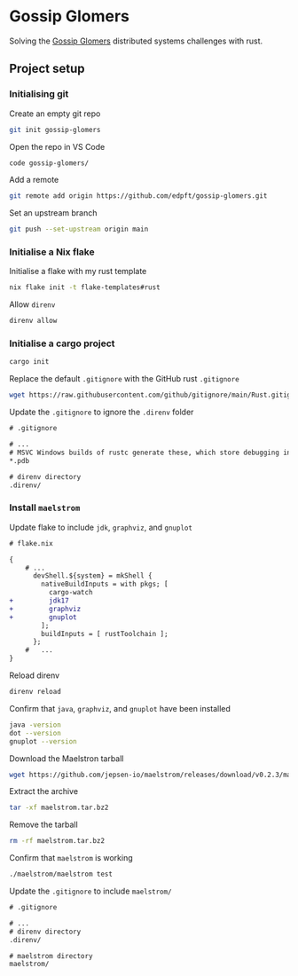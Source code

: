 # Gossip Glomers

Solving the [Gossip Glomers](https://fly.io/dist-sys/) distributed systems challenges with rust.

## Project setup

### Initialising git

Create an empty git repo

```bash
git init gossip-glomers
```

Open the repo in VS Code

```bash
code gossip-glomers/
```

Add a remote

```bash
git remote add origin https://github.com/edpft/gossip-glomers.git
```

Set an upstream branch

```bash
git push --set-upstream origin main
```

### Initialise a Nix flake

Initialise a flake with my rust template

```bash
nix flake init -t flake-templates#rust
```

Allow `direnv`

```bash
direnv allow
```

### Initialise a cargo project

```bash
cargo init
```

Replace the default `.gitignore` with the GitHub rust `.gitignore`

```bash
wget https://raw.githubusercontent.com/github/gitignore/main/Rust.gitignore -O .gitignore
```

Update the `.gitignore` to ignore the `.direnv` folder

```diff
# .gitignore

# ...
# MSVC Windows builds of rustc generate these, which store debugging information
*.pdb

# direnv directory
.direnv/

```

### Install `maelstrom`

Update flake to include `jdk`, `graphviz`, and `gnuplot`

```diff
# flake.nix

{
    # ...
      devShell.${system} = mkShell {
        nativeBuildInputs = with pkgs; [
          cargo-watch
+         jdk17
+         graphviz 
+         gnuplot 
        ];
        buildInputs = [ rustToolchain ];
      };
    #   ...
}
```

Reload direnv

```bash
direnv reload
```

Confirm that `java`, `graphviz`, and `gnuplot` have been installed

```bash
java -version
dot --version
gnuplot --version
```

Download the Maelstron tarball

```bash
wget https://github.com/jepsen-io/maelstrom/releases/download/v0.2.3/maelstrom.tar.bz2
```

Extract the archive

```bash
tar -xf maelstrom.tar.bz2
```

Remove the tarball

```bash
rm -rf maelstrom.tar.bz2  
```

Confirm that `maelstrom` is working

```bash
./maelstrom/maelstrom test
```

Update the `.gitignore` to include `maelstrom/`

```diff
# .gitignore

# ...
# direnv directory
.direnv/

# maelstrom directory
maelstrom/

```